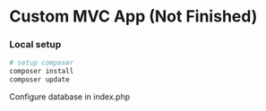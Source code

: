 # Custom MVC App (Not Finished)

### Local setup
```sh
# setup composer 
composer install
composer update
```

Configure database in index.php